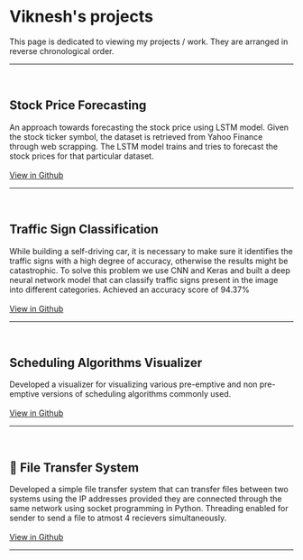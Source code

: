 # Viknesh's projects

This page is dedicated to viewing my projects / work. They are arranged in reverse chronological order.

***

<br>

## Stock Price Forecasting
An approach towards forecasting the stock price using LSTM model. Given the stock ticker symbol, the dataset is retrieved from Yahoo Finance through web scrapping. The LSTM model trains and tries to forecast the stock prices for that particular dataset. <br><br>
<a href="https://github.com/Viknesh-Rajaramon/Stock-Price-Forecasting" target="_blank">View in Github</a> <br>


***

<br>

## Traffic Sign Classification
While building a self-driving car, it is necessary to make sure it identifies the traffic signs with a high degree of accuracy, otherwise the results might be catastrophic. To solve this problem we use CNN and Keras and built a deep neural network model that can classify traffic signs present in the image into different categories. Achieved an accuracy score of 94.37% <br> <br> 
<a href="https://github.com/Viknesh-Rajaramon/Traffic-Sign-Classification" target="_blank">View in Github</a> <br>


***

<br>

## Scheduling Algorithms Visualizer
Developed a visualizer for visualizing various pre-emptive and non pre-emptive versions of scheduling algorithms commonly used. <br> <br>
<a href="https://github.com/Viknesh-Rajaramon/Scheduling-Algorithms-Visualiser" target="_blank">View in Github</a> <br>

***

<br>

## 🍷 File Transfer System
Developed a simple file transfer system that can transfer files between two systems using the IP addresses provided they are connected through the same network using socket programming in Python. Threading enabled for sender to send a file to atmost 4 recievers simultaneously. <br> <br>
<a href="https://github.com/Viknesh-Rajaramon/File-Transfer-System" target="_blank">View in Github</a> <br>

***
